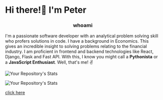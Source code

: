 # Hi there!👋 I'm Peter

<h3 align="center">whoami</h3>

I'm a passionate software developer with an analytical problem solving skill who 
profers solutions in code. I have a background in Economics. This gives an incredible 
insight to solving problems relating to the financial industry. I am proficient in frontend and
backend technologies like React, Django, Flask and Fast API. With this, I know you might call 
a **Pythonista** or a **JavaScript Enthusiast**. Well, that's me! :v:


![Your Repository's Stats](https://github-readme-stats.vercel.app/api?username=peteCoder&show_icons=true)

![Your Repository's Stats](https://github-readme-stats.vercel.app/api/top-langs/?username=peteCoder&theme=blue)


[click here](https://www.google.com)

<!--
 is a ✨ _special_ ✨ repository because its `README.md` (this file) appears on your GitHub profile.

Here are some ideas to get you started:

- 🔭 I’m currently working on ...
- 🌱 I’m currently learning ...
- 👯 I’m looking to collaborate on ...
- 🤔 I’m looking for help with ...
- 💬 Ask me about ...
- 📫 How to reach me: ...
- 😄 Pronouns: ...
- ⚡ Fun fact: ...
-->
